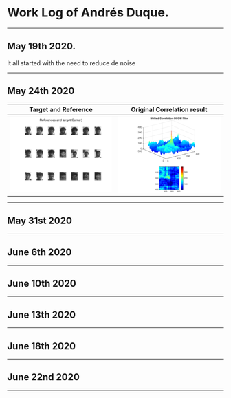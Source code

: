# Work Log of Andrés Duque.

***
## May 19th 2020.

It all started with the need to reduce de noise 

***
## May 24th 2020

 Target and Reference | Original Correlation result  
:-------------------------:|:-------------------------:
![](Results/WorkLogResults-Luis/NoNormInput.png)  |  ![](Results/WorkLogResults-Luis/NoNorm.png)


***
## May 31st 2020

***
## June 6th 2020

***
## June 10th 2020

***
## June 13th 2020

*** 
## June 18th 2020

***
## June 22nd 2020

***



